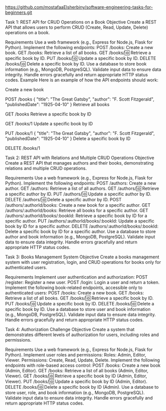 https://github.com/mostafaaElsherbiny/software-engineering-tasks-for-beginners.git

Task 1: REST API for CRUD Operations on a Book
Objective
Create a REST API that allows users to perform CRUD (Create, Read, Update, Delete) operations on a book.

Requirements
Use a web framework (e.g., Express for Node.js, Flask for Python).
Implement the following endpoints:
POST /books: Create a new book.
GET /books: Retrieve a list of all books.
GET /books/:id: Retrieve a specific book by ID.
PUT /books/:id: Update a specific book by ID.
DELETE /books/:id: Delete a specific book by ID.
Use a database to store book information (e.g., MongoDB, PostgreSQL).
Validate input data to ensure data integrity.
Handle errors gracefully and return appropriate HTTP status codes.
Example
Here is an example of how the API endpoints should work:

Create a new book

POST /books
{
  "title": "The Great Gatsby",
  "author": "F. Scott Fitzgerald",
  "publishedDate": "1925-04-10"
}
Retrieve all books

GET /books
Retrieve a specific book by ID

GET /books/1
Update a specific book by ID

PUT /books/1
{
  "title": "The Great Gatsby",
  "author": "F. Scott Fitzgerald",
  "publishedDate": "1925-04-10"
}
Delete a specific book by ID

DELETE /books/1

Task 2: REST API with Relations and Multiple CRUD Operations
Objective
Create a REST API that manages authors and their books, demonstrating relations and multiple CRUD operations.

Requirements
Use a web framework (e.g., Express for Node.js, Flask for Python).
Implement the following endpoints:
POST /authors: Create a new author.
GET /authors: Retrieve a list of all authors.
GET /authors/:id: Retrieve a specific author by ID.
PUT /authors/:id: Update a specific author by ID.
DELETE /authors/:id: Delete a specific author by ID.
POST /authors/:authorId/books: Create a new book for a specific author.
GET /authors/:authorId/books: Retrieve all books for a specific author.
GET /authors/:authorId/books/:bookId: Retrieve a specific book by ID for a specific author.
PUT /authors/:authorId/books/:bookId: Update a specific book by ID for a specific author.
DELETE /authors/:authorId/books/:bookId: Delete a specific book by ID for a specific author.
Use a database to store author and book information (e.g., MongoDB, PostgreSQL).
Validate input data to ensure data integrity.
Handle errors gracefully and return appropriate HTTP status codes.


Task 3: Books Management System
Objective
Create a books management system with user registration, login, and CRUD operations for books only for authenticated users.

Requirements
Implement user authentication and authorization:
POST /register: Register a new user.
POST /login: Login a user and return a token.
Implement the following book-related endpoints, accessible only to authenticated users:
POST /books: Create a new book.
GET /books: Retrieve a list of all books.
GET /books/:id: Retrieve a specific book by ID.
PUT /books/:id: Update a specific book by ID.
DELETE /books/:id: Delete a specific book by ID.
Use a database to store user and book information (e.g., MongoDB, PostgreSQL).
Validate input data to ensure data integrity.
Handle errors gracefully and return appropriate HTTP status codes.

Task 4: Authorization Challenge
Objective
Create a system that demonstrates different levels of authorization for users, including roles and permissions.

Requirements
Use a web framework (e.g., Express for Node.js, Flask for Python).
Implement user roles and permissions:
Roles: Admin, Editor, Viewer.
Permissions: Create, Read, Update, Delete.
Implement the following endpoints with role-based access control:
POST /books: Create a new book (Admin, Editor).
GET /books: Retrieve a list of all books (Admin, Editor, Viewer).
GET /books/:id: Retrieve a specific book by ID (Admin, Editor, Viewer).
PUT /books/:id: Update a specific book by ID (Admin, Editor).
DELETE /books/:id: Delete a specific book by ID (Admin).
Use a database to store user, role, and book information (e.g., MongoDB, PostgreSQL).
Validate input data to ensure data integrity.
Handle errors gracefully and return appropriate HTTP status codes.

